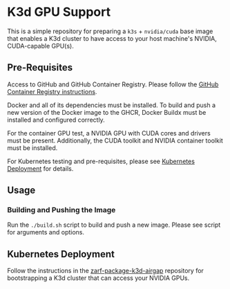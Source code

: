 # K3d GPU Support

This is a simple repository for preparing a `k3s` + `nvidia/cuda` base image that enables a K3d cluster to have access to your host machine's NVIDIA, CUDA-capable GPU(s).

## Pre-Requisites

Access to GitHub and GitHub Container Registry. Please follow the [GitHub Container Registry instructions](https://docs.github.com/en/packages/working-with-a-github-packages-registry/working-with-the-container-registry).

Docker and all of its dependencies must be installed. To build and push a new version of the Docker image to the GHCR, Docker Buildx must be installed and configured correctly.

For the container GPU test, a NVIDIA GPU with CUDA cores and drivers must be present. Additionally, the CUDA toolkit and NVIDIA container toolkit must be installed.

For Kubernetes testing and pre-requisites, please see [Kubernetes Deployment](#kubernetes-deployment) for details.

## Usage

### Building and Pushing the Image

Run the `./build.sh` script to build and push a new image. Please see script for arguments and options.

## Kubernetes Deployment

Follow the instructions in the [zarf-package-k3d-airgap](https://github.com/defenseunicorns/zarf-package-k3d-airgap) repository for bootstrapping a K3d cluster that can access your NVIDIA GPUs.
